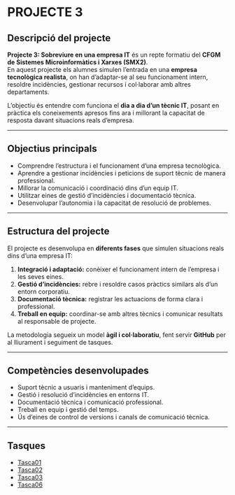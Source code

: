 # PROJECTE 3

## Descripció del projecte
**Projecte 3: Sobreviure en una empresa IT** és un repte formatiu del **CFGM de Sistemes Microinformàtics i Xarxes (SMX2)**.  
En aquest projecte els alumnes simulen l’entrada en una **empresa tecnològica realista**, on han d’adaptar-se al seu funcionament intern, resoldre incidències, gestionar recursos i col·laborar amb altres departaments.  

L’objectiu és entendre com funciona el **dia a dia d’un tècnic IT**, posant en pràctica els coneixements apresos fins ara i millorant la capacitat de resposta davant situacions reals d’empresa.

---

## Objectius principals
- Comprendre l’estructura i el funcionament d’una empresa tecnològica.  
- Aprendre a gestionar incidències i peticions de suport tècnic de manera professional.  
- Millorar la comunicació i coordinació dins d’un equip IT.  
- Utilitzar eines de gestió d’incidències i documentació tècnica.  
- Desenvolupar l’autonomia i la capacitat de resolució de problemes.

---

## Estructura del projecte
El projecte es desenvolupa en **diferents fases** que simulen situacions reals dins d’una empresa IT:  
1. **Integració i adaptació:** conèixer el funcionament intern de l’empresa i les seves eines.  
2. **Gestió d’incidències:** rebre i resoldre casos pràctics similars als d’un entorn corporatiu.  
3. **Documentació tècnica:** registrar les actuacions de forma clara i professional.  
4. **Treball en equip:** coordinar-se amb altres tècnics i comunicar resultats al responsable de projecte.

La metodologia segueix un model **àgil i col·laboratiu**, fent servir **GitHub** per al lliurament i seguiment de tasques.

---

## Competències desenvolupades
- Suport tècnic a usuaris i manteniment d’equips.  
- Gestió i resolució d’incidències en entorns IT.  
- Documentació tècnica i comunicació professional.  
- Treball en equip i gestió del temps.  
- Ús d’eines de control de versions i canals de comunicació tècnica.  

---

## Tasques
- [Tasca01](tascas01/readme.md)
- [Tasca02](tasca02/readme.md)
- [Tasca03](tasca3/readme.md)
- [Tasca06](tascas06/readme.md)
